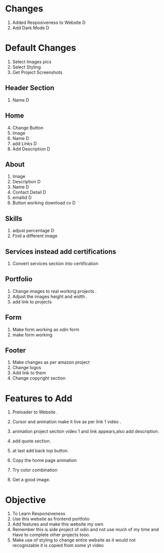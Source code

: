 # Changes 

1. Added Resposiveness to Website D
2. Add Dark Mode D

# Default Changes

1. Select Images pics
2. Select Styling
3. Get Project Screenshots

## Header Section
1. Name D

## Home
4. Change Button
5. Image
1. Name D
2. add Links  D
3. Add Description D

## About
1. Image
2. Description D
3. Name D
4. Contact Detail D
5. emailid D 
6. Button working download cv  D

## Skills
1. adjust percentage D
2. Find a different image

## Services instead add certifications
1. Convert services section into certification

## Portfolio
1. Change images to real working projects .
2. Adjust the images height and width .
3. add link to projects


## Form
1. Make form working as odin form
2. make form working

## Footer
1. Make changes as per amazon project 
2. Change logos
3. Add link to them
4. Change copyright section

# Features to Add
1. Preloader to Website .
2. Cursor and animation make it live as per link 1 video .
3. animation project section video 1 and link appears,also add description.
4. add quote section.
5. at last add back top button.

6. Copy the home page animation
7. Try color combination 
8. Get a good image.

# Objective
1. To Learn Responsiveness
2. Use this website as frontend portfolio 
3. Add features and make this website my own
4.  Remember this is side project of odin and not use much of my time and  Have to complete other projects tooo.
6. Make use of styling to change entire website as it would not recognizable it is copied from some yt video